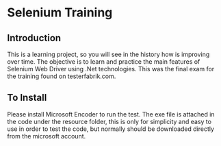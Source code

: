 # Selenium Training

## Introduction
This is a learning project, so you will see in the history how is improving over time. The objective is to learn and practice the main features of Selenium Web Driver using .Net technologies. This was the final exam for the training found on testerfabrik.com.

## To Install
Please install Microsoft Encoder to run the test. The exe file is attached in the code under the resource folder, this is only for simplicity and easy to use in order to test the code, but normally should be downloaded directly from the microsoft account.
